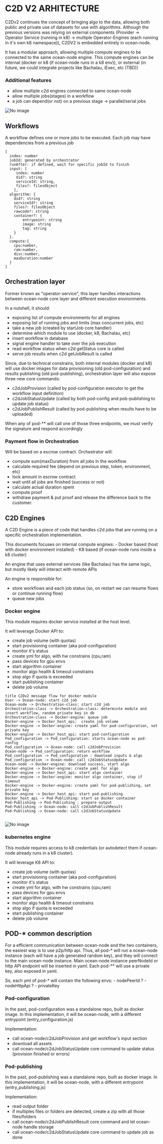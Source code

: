 # C2D  V2  ARHITECTURE

C2Dv2 continues the concept of bringing algo to the data, allowing both public and private use of datasets for use with algorithms.
Although the previous versions was relying on external components (Provider -> Operator Service (running in k8) -> multiple Operator-Engines (each running in it's own k8 namespace)), C2DV2 is embedded entirely in ocean-node.

It has a modular approach, allowing multiple compute engines to be connected to the same ocean-node engine.  This compute engines can be internal (docker or k8 (if ocean-node runs in a k8 env)), or external (in future, we could integrate projects like Bachalau, iExec, etc  (TBD))


### Additional features
 - allow multiple c2d engines connected to same ocean-node
 - allow multiple jobs(stages) in a workflow
 - a job can depend(or not) on a previous stage -> parallel/serial jobs


![No image](imgs/c2dv2-modules.png "Arhitecture")

## Workflows
A workflow defines one or more jobs to be executed. Each job may have dependencies from a previous job

```
[
  index: number
  jobId: generated by orchestrator
  runAfter: if defined, wait for specific jobId to finish
  input: [
     index: number
     did?: string
     serviceId: string,
     files?: filesObject
    ],
  algorithm: {
    did?: string
    serviceId?: string
    files?: filesObject
    rawcode?: string
    container?: {
        entrypoint: string
        image: string
        tag: string
    }
  }.
  compute:{
    cpu:number,
    ram:number,
    disc:number,
    maxDuration:number
  }
]
```


## Orchestration layer

Former known as "operator-service", this layer handles interactions between ocean-node core layer and different execution environments.

In a nutshell, it should:
- exposing list of compute environments for all engines
- exposing list of running jobs and limits (max concurrent jobs, etc)
- take a new job (created by startJob core handler)
- determine which module to use (docker, k8, Bachalau, etc)
- insert workflow in database
- signal engine handler to take over the job execution
- read workflow status when c2d getStatus core is called
- serve job results when c2d getJobResult is called
     
Since, due to technical constrains, both internal modules (docker and k8) will use docker images for data provisioning (old pod-configuration) and results publishing (old pod-publishing), orchestration layer will also expose three new core commands:
- c2dJobProvision (called by pod-configuration executor to get the workflow input definition)
- c2dJobStatusUpdate (called by both pod-config and pob-publishing to update job status)
- c2dJobPublishResult (called by pod-publishing when results have to be uploaded)

When any of pod-** will call one of those three endpoints, we must verify the signature and respond accordingly

### Payment flow in Orchestration
 Will be based on a escrow contract.
 Orchestrator will:
   - compute sum(maxDuration) from all jobs in the workflow
   - calculate required fee (depend on previous step, token, environment, etc)
   - lock amount in escrow contract
   - wait until all jobs are finished (success or not)
   - calculate actual duration spent
   - compute proof
   - withdraw payment & put proof and release the difference back to the customer.  


## C2D Engines 
A C2D Engine is a piece of code that handles c2d jobs that are running on a specific orchestration implementation.

This documents focuses on internal compute engines:
     - Docker based  (host with docker environment installed)
     - K8 based (if ocean-node runs inside a k8 cluster)

An engine that uses external services (like Bachalau) has the same logic, but mostly likely will interact with remote APIs

An engine is responsible for:
 - store workflows and each job status (so, on restart we can resume flows or continue running flow)
 - queue new jobs


### Docker engine
  This module requires docker service installed at the host level. 
  
  It will leverage Docker API to:
   - create job volume (with quotas)
   - start provisioning container (aka pod-configuration)
   - monitor it's status
   - create yml for algo, with hw constrains (cpu,ram)
   - pass devices for gpu envs
   - start algorithm container
   - monitor algo health & timeout constrains
   - stop algo if quota is exceeded
   - start publishing container
   - delete job volume 

```
title C2Dv2 message flow for docker module
User -> Ocean-node: start c2d job
Ocean-node -> Orchestration-class: start c2d job
Orchestration-class -> Orchestration-class: determinte module and insert workflow, random private key in db
Orchestration-class -> Docker-engine: queue job
Docker-engine -> Docker_host_api:  create job volume
Docker-engine -> Docker-engine: create yaml for pod-configuration, set private key
Docker-engine -> Docker_host_api: start pod-configuration
Pod_configuration -> Pod_configuration: starts ocean-node as pod-config
Pod_configuration -> Ocean-node: call c2dJobProvision
Ocean-node -> Pod_configuration: return workflow
Pod_configuration -> Pod_configuration : download inputs & algo
Pod_configuration -> Ocean-node: call c2dJobStatusUpdate
Ocean-node -> Docker-engine: download success, start algo
Docker-engine -> Docker-engine: create yaml for algo
Docker-engine -> Docker_host_api: start algo container
Docker-engine -> Docker-engine: monitor algo container, stop if timeout
Docker-engine -> Docker-engine: create yaml for pod-publishing, set private key
Docker-engine -> Docker_host_api: start pod-publishing
Docker_host_api -> Pod-Publishing: start as docker container
Pod-Publishing -> Pod-Publishing : prepare output
Pod-Publishing -> Ocean-node: call c2dJobPublishResult
Pod-Publishing -> Ocean-node: call c2dJobStatusUpdate


```

![No image](imgs/C2Dv2_message_flow_for_docker_module.png "Arhitecture")

### kubernetes engine
  This module requires access to k8 credentials (or autodetect them if ocean-node already runs in a k8 cluster). 
  
  It will leverage K8 API to:
   - create job volume (with quotas)
   - start provisioning container (aka pod-configuration)
   - monitor it's status
   - create yml for algo, with hw constrains (cpu,ram)
   - pass devices for gpu envs
   - start algorithm container
   - monitor algo health & timeout constrains
   - stop algo if quota is exceeded
   - start publishing container
   - delete job volume 


## POD-* common description

   For a efficient communication between ocean-node and the two containers, the easiest way is to use p2p/http api.
   Thus, all pod-* will run a ocean-node instance (each will have a job generated random key), and they will connect to the main ocean-node instance. Main ocean-node instance peerNodeId or http API endpoint will be inserted in yaml.
   Each pod-** will use a private key, also exposed in yaml.

   So, each yml of pod-* will contain the following envs:
    - nodePeerId ?
    - nodeHttpApi ?
    - privateKey

    
### Pod-configuration
 In the past, pod-configuration was a standalone repo, built as docker image.
 In this implementation, it will be ocean-node, with a different entrypoint (entry_configuration.js)

 Implementation:
  - call ocean-node/c2dJobProvision and get workflow's input section
  - download all assets
  - call ocean-node/c2dJobStatusUpdate core command to update status (provision finished or errors)

  
### Pod-publishing
 In the past, pod-publishing was a standalone repo, built as docker image.
 In this implementation, it will be ocean-node, with a different entrypoint (entry_publishing.js)

 Implementation:
  - read output folder
  - if multiples files or folders are detected, create a zip with all those files/folders
  - call ocean-node/c2dJobPublishResult core command and let ocean-node handle storage
  - call ocean-node/c2dJobStatusUpdate core command to update job as done


